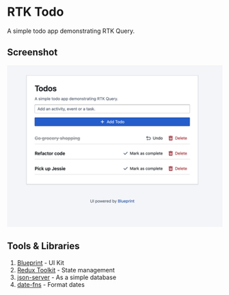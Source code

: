# RTK Todo

A simple todo app demonstrating RTK Query.

## Screenshot

![Screenshot](/screenshot.png)

## Tools & Libraries

1. [Blueprint](https://blueprintjs.com/) - UI Kit
2. [Redux Toolkit](https://redux-toolkit.js.org/) - State management
3. [json-server](https://github.com/typicode/json-server) - As a simple database
4. [date-fns](https://date-fns.org/) - Format dates

